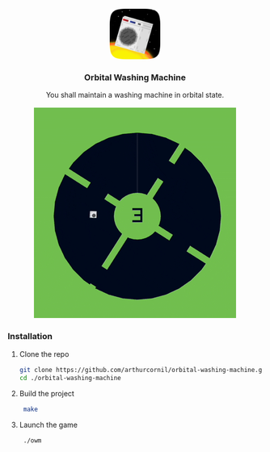 <br />
<div align="center">
<img src="assets/logo.png" alt="Logo" width="100" height="100">

<h3 align="center">Orbital Washing Machine</h3>
<p align="center">
You shall maintain a washing machine in orbital state.
<br />
<br />
<img src="assets/gameplay.gif" alt="Orbital Washing Machine Gameplay" width="400">
</div>

### Installation

1. Clone the repo
   ```sh
   git clone https://github.com/arthurcornil/orbital-washing-machine.git
   cd ./orbital-washing-machine
   ```
2. Build the project
   ```sh
    make
   ```
4. Launch the game
   ```sh
    ./owm
   ```
